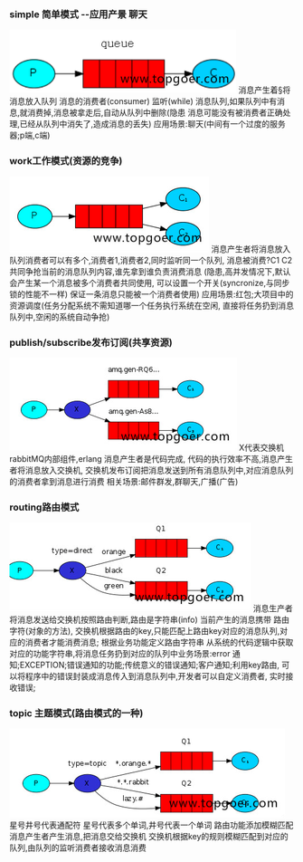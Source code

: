 ### simple 简单模式 --应用产景 聊天
![simple.png](png/simple.png)
消息产生着§将消息放入队列 消息的消费者(consumer) 监听(while) 
消息队列,如果队列中有消息,就消费掉,消息被拿走后,自动从队列中删除(隐患 
消息可能没有被消费者正确处理,已经从队列中消失了,造成消息的丢失)
应用场景:聊天(中间有一个过度的服务器;p端,c端)

### work工作模式(资源的竞争)
![work.png](png/work.png)
消息产生者将消息放入队列消费者可以有多个,消费者1,消费者2,同时监听同一个队列,
消息被消费?C1 C2共同争抢当前的消息队列内容,谁先拿到谁负责消费消息
(隐患,高并发情况下,默认会产生某一个消息被多个消费者共同使用,
可以设置一个开关(syncronize,与同步锁的性能不一样) 
保证一条消息只能被一个消费者使用)
应用场景:红包;大项目中的资源调度(任务分配系统不需知道哪一个任务执行系统在空闲,
直接将任务扔到消息队列中,空闲的系统自动争抢)

### publish/subscribe发布订阅(共享资源)
![publish.png](png/publish.png)
X代表交换机rabbitMQ内部组件,erlang 消息产生者是代码完成,
代码的执行效率不高,消息产生者将消息放入交换机,
交换机发布订阅把消息发送到所有消息队列中,对应消息队列的消费者拿到消息进行消费
相关场景:邮件群发,群聊天,广播(广告)

### routing路由模式
![routing.png](png/routing.png)
消息生产者将消息发送给交换机按照路由判断,路由是字符串(info) 当前产生的消息携带
路由字符(对象的方法),
交换机根据路由的key,只能匹配上路由key对应的消息队列,对应的消费者才能消费消息;
根据业务功能定义路由字符串
从系统的代码逻辑中获取对应的功能字符串,将消息任务扔到对应的队列中业务场景:error
通知;EXCEPTION;错误通知的功能;传统意义的错误通知;客户通知;利用key路由,
可以将程序中的错误封装成消息传入到消息队列中,开发者可以自定义消费者,
实时接收错误;

### topic 主题模式(路由模式的一种)
![topic.png](png/topic.png)
星号井号代表通配符
星号代表多个单词,井号代表一个单词
路由功能添加模糊匹配
消息产生者产生消息,把消息交给交换机
交换机根据key的规则模糊匹配到对应的队列,由队列的监听消费者接收消息消费

